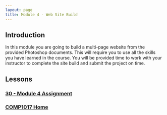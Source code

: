 ```yaml
---
layout: page
title: Module 4 - Web Site Build
---
```

## Introduction
In this module you are going to build a multi-page website from the provided Photoshop documents. This will require you to use all the skills you have learned in the course. You will be provided time to work with your instructor to complete the site build and submit the project on time.

## Lessons

### [30 - Module 4 Assignment](30-module4-assignment/assignment4.md)

### [COMP1017 Home](../)